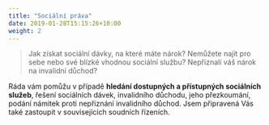 ```yaml
---
title: "Sociální práva"
date: 2019-01-28T15:15:26+10:00
weight: 2
---
```


> Jak získat sociální dávky, na které máte nárok? Nemůžete najít pro sebe nebo své blízké vhodnou sociální službu? Nepřiznali váš nárok na invalidní důchod? 

Ráda vám pomůžu v případě **hledání dostupných a přístupných sociálních služeb**, řešení sociálních dávek, invalidního důchodu, jeho přezkoumání, podání námitek proti nepřiznání invalidního důchod. Jsem připravená Vás také zastoupit v souvisejících soudních řízeních.
